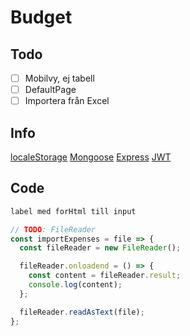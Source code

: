# Budget

## Todo
- [ ] Mobilvy, ej tabell
- [ ] DefaultPage
- [ ] Importera från Excel

## Info
[localeStorage](https://www.robinwieruch.de/local-storage-react/)
[Mongoose](https://mongoosejs.com/docs/schematypes.html)
[Express](https://www.terlici.com/2014/09/29/express-router.html)
[JWT](https://medium.com/dev-bits/a-guide-for-adding-jwt-token-based-authentication-to-your-single-page-nodejs-applications-c403f7cf04f4)

## Code

```js
label med forHtml till input

// TODO: FileReader
const importExpenses = file => {
  const fileReader = new FileReader();

  fileReader.onloadend = () => {
    const content = fileReader.result;
    console.log(content);
  };

  fileReader.readAsText(file);
};

```
